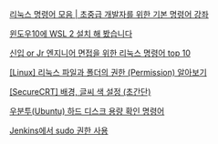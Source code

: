 
[리눅스 명령어 모음 | 초중급 개발자를 위한 기본 명령어 강좌](https://www.youtube.com/watch?v=9_KIdQ8abH4&list=PLclw_XTIbaKoJrijHvoa90sbwq8ZajZjk&index=9)
<br/>


[윈도우10에 WSL 2 설치 해 봤습니다](https://www.youtube.com/watch?v=hwbbFY4Yww0&list=PLclw_XTIbaKoJrijHvoa90sbwq8ZajZjk&index=118)
<br/>

[신입 or Jr 엔지니어 면접을 위한 리눅스 명령어 top 10](https://www.youtube.com/watch?v=u9RukvKZJZM&list=PLiLLi47PCMPjvVIba_5Tzl--QqblJkpnZ&index=41&ab_channel=DevOpsArt)
<br/>

[[Linux] 리눅스 파일과 폴더의 권한 (Permission) 알아보기](https://www.fwantastic.com/2019/12/linux-permission.html)
<br/>


[[SecureCRT] 배경, 글씨 색 설정 (초간단)](https://goddaehee.tistory.com/72)
<br/>

[우분투(Ubuntu) 하드 디스크 용량 확인 명령어](https://hithot.tistory.com/entry/%EC%9A%B0%EB%B6%84%ED%88%ACUbuntu-%ED%95%98%EB%93%9C-%EB%94%94%EC%8A%A4%ED%81%AC-%EC%9A%A9%EB%9F%89-%ED%99%95%EC%9D%B8-%EB%AA%85%EB%A0%B9%EC%96%B4-1)
<br/>


[Jenkins에서 sudo 권한 사용](https://hyunmin1906.tistory.com/282)

[]()

[]()

[]()

[]()


[]()

[]()

[]()

[]()

[]()
